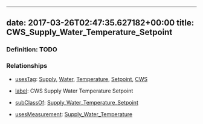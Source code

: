 
---
date: 2017-03-26T02:47:35.627182+00:00
title: CWS_Supply_Water_Temperature_Setpoint
---
### Definition: TODO

### Relationships

* [usesTag](https://brickschema.org/schema/1.0/BrickFrame#usesTag): [Supply](https://brickschema.org/schema/1.0/BrickTag#Supply), [Water](https://brickschema.org/schema/1.0/BrickTag#Water), [Temperature](https://brickschema.org/schema/1.0/BrickTag#Temperature), [Setpoint](https://brickschema.org/schema/1.0/BrickTag#Setpoint), [CWS](https://brickschema.org/schema/1.0/BrickTag#CWS)

* [label](http://www.w3.org/2000/01/rdf-schema#label): CWS Supply Water Temperature Setpoint

* [subClassOf](http://www.w3.org/2000/01/rdf-schema#subClassOf): [Supply_Water_Temperature_Setpoint](https://brickschema.org/schema/1.0/Brick#Supply_Water_Temperature_Setpoint)

* [usesMeasurement](https://brickschema.org/schema/1.0/BrickFrame#usesMeasurement): [Supply_Water_Temperature](https://brickschema.org/schema/1.0/Brick#Supply_Water_Temperature)
